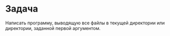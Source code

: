 # Задача

Написать программу, выводящую все файлы в текущей директории или
директории, заданной первой аргументом.
